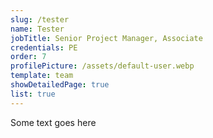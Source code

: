 ```yaml
---
slug: /tester
name: Tester
jobTitle: Senior Project Manager, Associate
credentials: PE
order: 7
profilePicture: /assets/default-user.webp
template: team
showDetailedPage: true
list: true
---
```

Some text goes here
